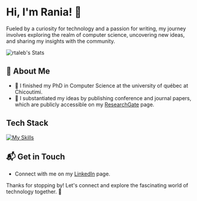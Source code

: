 # Hi, I'm Rania! 👋

Fueled by a curiosity for technology and a passion for writing, my journey involves exploring the realm of computer science, uncovering new ideas, and sharing my insights with the community.

![rtaleb's Stats](https://github-readme-stats.vercel.app/api?username=rtaleb&theme=vue-dark&show_icons=true&hide_border=true&count_private=true)

## 🚀 About Me

- 🔭 I finished my PhD in Computer Science at the university of québec at Chicoutimi.
- 📝 I substantiated my ideas by publishing conference and journal papers, which are publicly accessible on my [ResearchGate](https://www.researchgate.net/profile/Rania_Taleb) page.
  
## Tech Stack
[![My Skills](https://skillicons.dev/icons?i=js,html,css,java,mysql,php,py,latex,windows,github,git,androidstudio,discord,eclipse,linkedin,gmail&perline=8)](https://skillicons.dev)
  
## 📬 Get in Touch

- Connect with me on my [LinkedIn](https://www.linkedin.com/in/raniataleb/) page.


Thanks for stopping by! Let's connect and explore the fascinating world of technology together. 🚀



